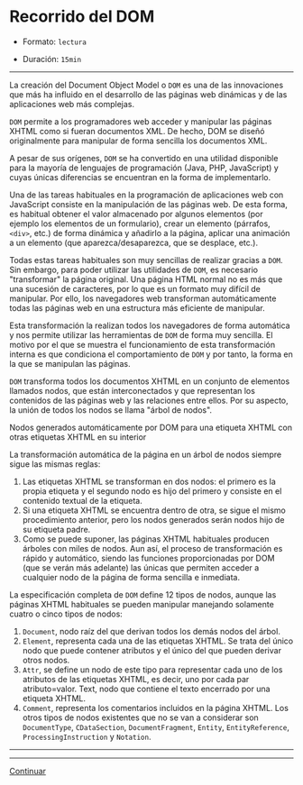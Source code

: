 # Recorrido del DOM

* Formato: `lectura`

* Duración: `15min`


***

La creación del Document Object Model o `DOM` es una de las innovaciones que más ha influido en el desarrollo de las páginas web dinámicas y de las aplicaciones web más complejas.

`DOM` permite a los programadores web acceder y manipular las páginas XHTML como si fueran documentos XML. De hecho, DOM se diseñó originalmente para manipular de forma sencilla los documentos XML.

A pesar de sus orígenes, `DOM` se ha convertido en una utilidad disponible para la mayoría de lenguajes de programación (Java, PHP, JavaScript) y cuyas únicas diferencias se encuentran en la forma de implementarlo.

Una de las tareas habituales en la programación de aplicaciones web con JavaScript consiste en la manipulación de las páginas web. De esta forma, es habitual obtener el valor almacenado por algunos elementos (por ejemplo los elementos de un formulario), crear un elemento (párrafos, `<div>`, etc.) de forma dinámica y añadirlo a la página, aplicar una animación a un elemento (que aparezca/desaparezca, que se desplace, etc.).

Todas estas tareas habituales son muy sencillas de realizar gracias a `DOM`. Sin embargo, para poder utilizar las utilidades de `DOM`, es necesario "transformar" la página original. Una página HTML normal no es más que una sucesión de caracteres, por lo que es un formato muy difícil de manipular. Por ello, los navegadores web transforman automáticamente todas las páginas web en una estructura más eficiente de manipular.

Esta transformación la realizan todos los navegadores de forma automática y nos permite utilizar las herramientas de `DOM` de forma muy sencilla. El motivo por el que se muestra el funcionamiento de esta transformación interna es que condiciona el comportamiento de `DOM` y por tanto, la forma en la que se manipulan las páginas.

`DOM` transforma todos los documentos XHTML en un conjunto de elementos llamados nodos, que están interconectados y que representan los contenidos de las páginas web y las relaciones entre ellos. Por su aspecto, la unión de todos los nodos se llama "árbol de nodos".

Nodos generados automáticamente por DOM para una etiqueta XHTML con otras etiquetas XHTML en su interior

La transformación automática de la página en un árbol de nodos siempre sigue las mismas reglas:

1. Las etiquetas XHTML se transforman en dos nodos: el primero es la propia etiqueta y el segundo nodo es hijo del primero y consiste en el contenido textual de la etiqueta.
2. Si una etiqueta XHTML se encuentra dentro de otra, se sigue el mismo procedimiento anterior, pero los nodos generados serán nodos hijo de su etiqueta padre.
3. Como se puede suponer, las páginas XHTML habituales producen árboles con miles de nodos. Aun así, el proceso de transformación es rápido y automático, siendo las funciones proporcionadas por DOM (que se verán más adelante) las únicas que permiten acceder a cualquier nodo de la página de forma sencilla e inmediata.

La especificación completa de `DOM` define 12 tipos de nodos, aunque las páginas XHTML habituales se pueden manipular manejando solamente cuatro o cinco tipos de nodos:

1. `Document`, nodo raíz del que derivan todos los demás nodos del árbol.
2. `Element`, representa cada una de las etiquetas XHTML. Se trata del único nodo que puede contener atributos y el único del que pueden derivar otros nodos.
3. `Attr`, se define un nodo de este tipo para representar cada uno de los atributos de las etiquetas XHTML, es decir, uno por cada par atributo=valor.
Text, nodo que contiene el texto encerrado por una etiqueta XHTML.
4. `Comment`, representa los comentarios incluidos en la página XHTML.
Los otros tipos de nodos existentes que no se van a considerar son `DocumentType`, `CDataSection`, `DocumentFragment`, `Entity`, `EntityReference`, `ProcessingInstruction` y `Notation`.




***


***

[Continuar](01-manipulacion-del-dom.md)
